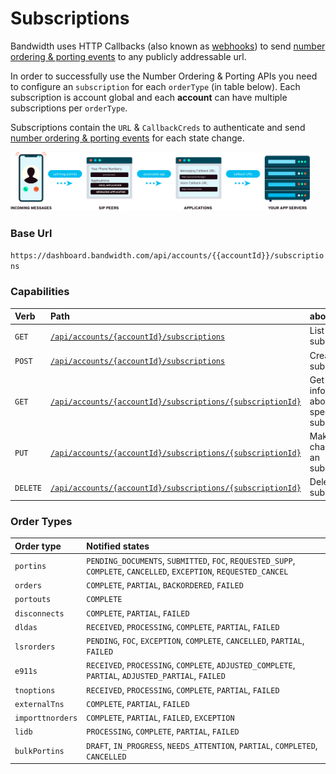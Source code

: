 # Subscriptions

Bandwidth uses HTTP Callbacks (also known as [webhooks](../../guides/callbacks/callbacks.md)) to send [number ordering & porting events](../../numbers/callbacks/about.md) to any publicly addressable url.

In order to successfully use the Number Ordering & Porting APIs you need to configure an `subscription` for each `orderType` (in table below). Each subscription is account global and each **account** can have multiple subscriptions per `orderType`.

Subscriptions contain the `URL` & `CallbackCreds` to authenticate and send [number ordering & porting events](../../numbers/callbacks/about.md) for each state change.

<img src="../../images/applications.png" style="max-width:95%">

### Base Url

`https://dashboard.bandwidth.com/api/accounts/{{accountId}}/subscriptions`

### Capabilities

| Verb                               | Path                                                                                                       | about                                         |
|:-----------------------------------|:-----------------------------------------------------------------------------------------------------------|:----------------------------------------------|
| <code class="get">GET</code>       | [`/api/accounts/{accountId}/subscriptions`](methods/getSubscriptions.md)                                   | List all subscriptions                        |
| <code class="post">POST</code>     | [`/api/accounts/{accountId}/subscriptions`](methods/postSubscriptions.md)                                  | Create an subscription                        |
| <code class="get">GET</code>       | [`/api/accounts/{accountId}/subscriptions/{subscriptionId}`](methods/getSubscriptionsSubscriptionId.md)    | Get information about a specific subscription |
| <code class="put">PUT</code>       | [`/api/accounts/{accountId}/subscriptions/{subscriptionId}`](methods/putSubscriptionsSubscriptionId.md)    | Make changes to an subscription               |
| <code class="delete">DELETE</code> | [`/api/accounts/{accountId}/subscriptions/{subscriptionId}`](methods/deleteSubscriptionsSubscriptionId.md) | Delete an subscription                        |

### Order Types

| Order type       | Notified states                                                                                                     |
|:-----------------|:--------------------------------------------------------------------------------------------------------------------|
| `portins`        | `PENDING_DOCUMENTS`, `SUBMITTED`, `FOC`, `REQUESTED_SUPP`, `COMPLETE`, `CANCELLED`, `EXCEPTION`, `REQUESTED_CANCEL` |
| `orders`         | `COMPLETE`, `PARTIAL`, `BACKORDERED`, `FAILED`                                                                      |
| `portouts`       | `COMPLETE`                                                                                                          |
| `disconnects`    | `COMPLETE`, `PARTIAL`, `FAILED`                                                                                     |
| `dldas`          | `RECEIVED`, `PROCESSING`, `COMPLETE`, `PARTIAL`, `FAILED`                                                           |
| `lsrorders`      | `PENDING`, `FOC`, `EXCEPTION`, `COMPLETE`, `CANCELLED`, `PARTIAL`, `FAILED`                                         |
| `e911s`          | `RECEIVED`, `PROCESSING`, `COMPLETE`, `ADJUSTED_COMPLETE`, `PARTIAL`, `ADJUSTED_PARTIAL`, `FAILED`                  |
| `tnoptions`      | `RECEIVED`, `PROCESSING`, `COMPLETE`, `PARTIAL`, `FAILED`                                                           |
| `externalTns`    | `COMPLETE`, `PARTIAL`, `FAILED`                                                                                     |
| `importtnorders` | `COMPLETE`, `PARTIAL`, `FAILED`, `EXCEPTION`                                                                        |
| `lidb`           | `PROCESSING`, `COMPLETE`, `PARTIAL`, `FAILED`                                                                       |
| `bulkPortins`    | `DRAFT`, `IN_PROGRESS`, `NEEDS_ATTENTION`, `PARTIAL`, `COMPLETED`, `CANCELLED`                                      |